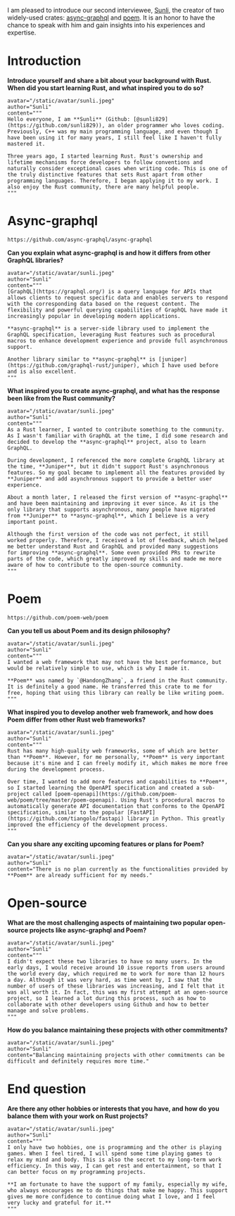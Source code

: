 I am pleased to introduce our second interviewee, [Sunli], the creator of two widely-used crates: [async-graphql] and [poem]. It is an honor to have the chance to speak with him and gain insights into his experiences and expertise.

# Introduction

**Introduce yourself and share a bit about your background with Rust. When did you start learning Rust, and what inspired you to do so?**

```quote
avatar="/static/avatar/sunli.jpeg"
author="Sunli"
content="""
Hello everyone, I am **Sunli** (Github: [@sunli829](https://github.com/sunli829)), an older programmer who loves coding. Previously, C++ was my main programming language, and even though I have been using it for many years, I still feel like I haven't fully mastered it.

Three years ago, I started learning Rust. Rust's ownership and lifetime mechanisms force developers to follow conventions and naturally consider exceptional cases when writing code. This is one of the truly distinctive features that sets Rust apart from other programming languages. Therefore, I began applying it to my work. I also enjoy the Rust community, there are many helpful people.
"""
```

# Async-graphql

```urlpreview
https://github.com/async-graphql/async-graphql
```

**Can you explain what async-graphql is and how it differs from other GraphQL libraries?**

```quote
avatar="/static/avatar/sunli.jpeg"
author="Sunli"
content="""
[GraphQL](https://graphql.org/) is a query language for APIs that allows clients to request specific data and enables servers to respond with the corresponding data based on the request content. The flexibility and powerful querying capabilities of GraphQL have made it increasingly popular in developing modern applications.

**async-graphql** is a server-side library used to implement the GraphQL specification, leveraging Rust features such as procedural macros to enhance development experience and provide full asynchronous support.

Another library similar to **async-graphql** is [juniper](https://github.com/graphql-rust/juniper), which I have used before and is also excellent.
"""
```

**What inspired you to create async-graphql, and what has the response been like from the Rust community?**

```quote
avatar="/static/avatar/sunli.jpeg"
author="Sunli"
content="""
As a Rust learner, I wanted to contribute something to the community. As I wasn't familiar with GraphQL at the time, I did some research and decided to develop the **async-graphql** project, also to learn GraphQL.

During development, I referenced the more complete GraphQL library at the time, **Juniper**, but it didn't support Rust's asynchronous features. So my goal became to implement all the features provided by **Juniper** and add asynchronous support to provide a better user experience.

About a month later, I released the first version of **async-graphql** and have been maintaining and improving it ever since. As it is the only library that supports asynchronous, many people have migrated from **Juniper** to **async-graphql**, which I believe is a very important point.

Although the first version of the code was not perfect, it still worked properly. Therefore, I received a lot of feedback, which helped me better understand Rust and GraphQL and provided many suggestions for improving **async-graphql**. Some even provided PRs to rewrite parts of the code, which greatly improved my skills and made me more aware of how to contribute to the open-source community.
"""
```

# Poem

```urlpreview
https://github.com/poem-web/poem
```

**Can you tell us about Poem and its design philosophy?**

```quote
avatar="/static/avatar/sunli.jpeg"
author="Sunli"
content="""
I wanted a web framework that may not have the best performance, but would be relatively simple to use, which is why I made it.

**Poem** was named by `@HandongZhang`, a friend in the Rust community. It is definitely a good name. He transferred this crate to me for free, hoping that using this library can really be like writing poem.
"""
```

**What inspired you to develop another web framework, and how does Poem differ from other Rust web frameworks?**

```quote
avatar="/static/avatar/sunli.jpeg"
author="Sunli"
content="""
Rust has many high-quality web frameworks, some of which are better than **Poem**. However, for me personally, **Poem** is very important because it's mine and I can freely modify it, which makes me more free during the development process.

Over time, I wanted to add more features and capabilities to **Poem**, so I started learning the OpenAPI specification and created a sub-project called [poem-openapi](https://github.com/poem-web/poem/tree/master/poem-openapi). Using Rust's procedural macros to automatically generate API documentation that conforms to the OpenAPI specification, similar to the popular [FastAPI](https://github.com/tiangolo/fastapi) library in Python. This greatly improved the efficiency of the development process.
"""
```

**Can you share any exciting upcoming features or plans for Poem?**

```quote
avatar="/static/avatar/sunli.jpeg"
author="Sunli"
content="There is no plan currently as the functionalities provided by **Poem** are already sufficient for my needs."
```

# Open-source

**What are the most challenging aspects of maintaining two popular open-source projects like async-graphql and Poem?**

```quote
avatar="/static/avatar/sunli.jpeg"
author="Sunli"
content="""
I didn't expect these two libraries to have so many users. In the early days, I would receive around 10 issue reports from users around the world every day, which required me to work for more than 12 hours a day. Although it was very hard, as time went by, I saw that the number of users of these libraries was increasing, and I felt that it was all worth it. In fact, this was my first attempt at an open-source project, so I learned a lot during this process, such as how to collaborate with other developers using Github and how to better manage and solve problems.
"""
```

**How do you balance maintaining these projects with other commitments?**

```quote
avatar="/static/avatar/sunli.jpeg"
author="Sunli"
content="Balancing maintaining projects with other commitments can be difficult and definitely requires more time."
```

# End question

**Are there any other hobbies or interests that you have, and how do you balance them with your work on Rust projects?**

```quote
avatar="/static/avatar/sunli.jpeg"
author="Sunli"
content="""
I only have two hobbies, one is programming and the other is playing games. When I feel tired, I will spend some time playing games to relax my mind and body. This is also the secret to my long-term work efficiency. In this way, I can get rest and entertainment, so that I can better focus on my programming projects.

**I am fortunate to have the support of my family, especially my wife, who always encourages me to do things that make me happy. This support gives me more confidence to continue doing what I love, and I feel very lucky and grateful for it.**
"""
```

[sunli]: https://github.com/sunli829
[async-graphql]: https://github.com/async-graphql/async-graphql
[poem]: https://github.com/poem-web/poem
